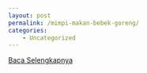 ```yaml
---
layout: post
permalink: /mimpi-makan-bebek-goreng/
categories:
    - Uncategorized
---
```


[Baca Selengkapnya](/04)